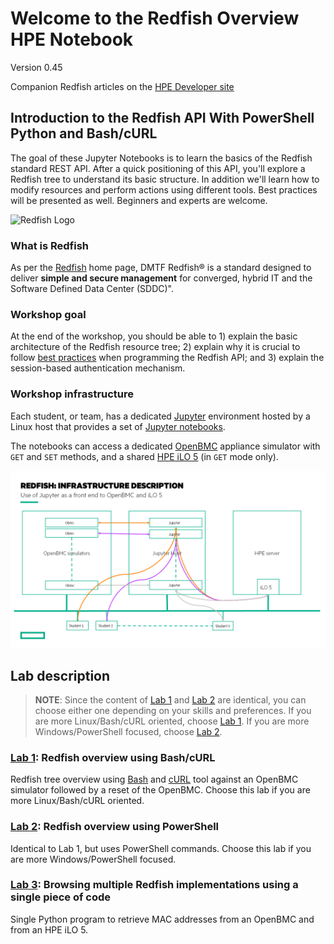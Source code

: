 # Welcome to the Redfish Overview HPE Notebook

Version 0.45

Companion Redfish articles on the [HPE Developer site](https://developer.hpe.com/blog)

## Introduction to the Redfish API With PowerShell Python and Bash/cURL

The goal of these Jupyter Notebooks is to learn the basics of the Redfish standard REST API. After a quick positioning of this API, you'll explore a Redfish tree to understand its basic structure. In addition we'll learn how to modify resources and perform actions using different tools. Best practices will be presented as well. Beginners and experts are welcome.

<img src="https://redfish.dmtf.org/sites/default/files/DMTF_Redfish_logo_R.jpg" alt="Redfish Logo" style="width: 125px;"/> 

### What is Redfish

As per the [Redfish](https://www.dmtf.org/standards/redfish) home page, DMTF Redfish® is a standard designed to deliver **simple and secure management** for converged, hybrid IT and the Software Defined Data Center (SDDC)".

### Workshop goal

At the end of the workshop, you should be able to 1) explain the basic architecture of the Redfish resource tree; 2) explain why it is crucial to follow [best practices](https://developer.hpe.com/blog/getting-started-with-ilo-restful-api-redfish-api-conformance) when programming the Redfish API; and 3) explain the session-based authentication mechanism.

### Workshop infrastructure

Each student, or team, has a dedicated [Jupyter](https://jupyter.org/) environment hosted by a Linux host that provides a set of [Jupyter notebooks](https://jupyter-notebook-beginner-guide.readthedocs.io/en/latest/what_is_jupyter.html).

The notebooks can access a dedicated [OpenBMC](https://www.openbmc.org/) appliance simulator with `GET` and `SET` methods, and a shared [HPE iLO 5](http://hpe.com/info/ilo) (in `GET` mode only).

![ProgrammingRedfsihInfrastructureDescription](Pictures/ProgrammingRedfishInfraDescription.png)

## Lab description

> **NOTE**: Since the content of [Lab 1](1-RedfishBash.ipynb) and [Lab 2](2-RedfishPowerShell.ipynb) are identical, you can choose either one depending on your skills and preferences. If you are more Linux/Bash/cURL oriented, choose  [Lab 1](1-RedfishBash.ipynb). If you are more Windows/PowerShell focused, choose [Lab 2](2-RedfishPowerShell.ipynb). 

### [Lab 1](1-RedfishBash.ipynb): Redfish overview using Bash/cURL

Redfish tree overview using [Bash](https://www.gnu.org/software/bash/) and [cURL](https://curl.haxx.se/) tool against an OpenBMC simulator followed by a reset of the OpenBMC. Choose this lab if you are more Linux/Bash/cURL oriented.

### [Lab 2](2-RedfishPowerShell.ipynb): Redfish overview using PowerShell

Identical to Lab 1, but uses PowerShell commands. Choose this lab if you are more Windows/PowerShell focused.

### [Lab 3](3-RedfishPython.ipynb): Browsing multiple Redfish implementations using a single piece of code

Single Python program to retrieve MAC addresses from an OpenBMC and from an HPE iLO 5.
